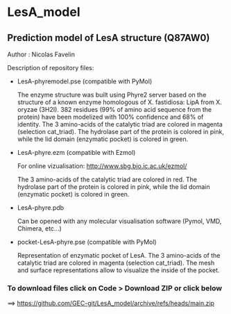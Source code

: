 # LesA_model
## Prediction model of LesA structure (Q87AW0)
Author : Nicolas Favelin

Description of repository files:

* LesA-phyremodel.pse (compatible with PyMol)

  The enzyme structure was built using Phyre2 server based on the structure of a known enzyme homologous of X. fastidiosa: LipA from X. oryzae (3H2I). 
  382 residues (99% of amino acid sequence from the protein) have been modelized with 100% confidence and 68% of identity. 
  The 3 amino-acids of the catalytic triad are colored in magenta (selection cat_triad).
  The hydrolase part of the protein is colored in pink, while the lid domain (enzymatic pocket) is colored in green.

* LesA-phyre.ezm (compatible with Ezmol)
  
  For online vizualisation: http://www.sbg.bio.ic.ac.uk/ezmol/
  
  The 3 amino-acids of the catalytic triad are colored in red.
  The hydrolase part of the protein is colored in pink, while the lid domain (enzymatic pocket) is colored in green.

* LesA-phyre.pdb
  
  Can be opened with any molecular visualisation software (Pymol, VMD, Chimera, etc...)
  
* pocket-LesA-phyre.pse (compatible with PyMol)
  
  Representation of enzymatic pocket of LesA. 
  The 3 amino-acids of the catalytic triad are colored in magenta (selection cat_triad). The mesh and surface representations allow to visualize the inside of the pocket.

### To download files click on Code > Download ZIP or click below 
==> https://github.com/GEC-git/LesA_model/archive/refs/heads/main.zip
